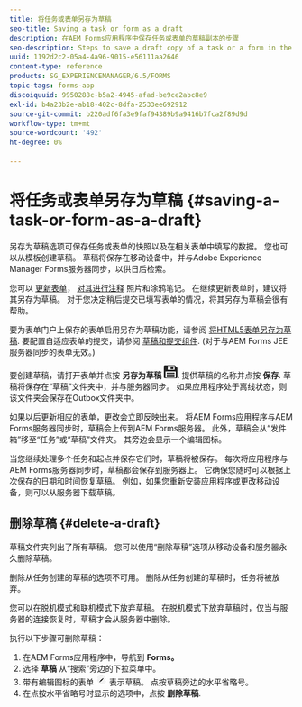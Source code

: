 ```yaml
---
title: 将任务或表单另存为草稿
seo-title: Saving a task or form as a draft
description: 在AEM Forms应用程序中保存任务或表单的草稿副本的步骤
seo-description: Steps to save a draft copy of a task or a form in the AEM Forms app
uuid: 1192d2c2-05a4-4a96-9015-e56111aa2646
content-type: reference
products: SG_EXPERIENCEMANAGER/6.5/FORMS
topic-tags: forms-app
discoiquuid: 9950288c-b5a2-4945-afad-be9ce2abc8e9
exl-id: b4a23b2e-ab18-402c-8dfa-2533ee692912
source-git-commit: b220adf6fa3e9faf94389b9a9416b7fca2f89d9d
workflow-type: tm+mt
source-wordcount: '492'
ht-degree: 0%

---
```


# 将任务或表单另存为草稿 {#saving-a-task-or-form-as-a-draft}

另存为草稿选项可保存任务或表单的快照以及在相关表单中填写的数据。 您也可以从模板创建草稿。 草稿将保存在移动设备中，并与Adobe Experience Manager Forms服务器同步，以供日后检索。

您可以 [更新表单](/help/forms/using/working-with-form.md)， [对其进行注释](/help/forms/using/add-attachments.md) 照片和涂鸦笔记。 在继续更新表单时，建议将其另存为草稿。 对于您决定稍后提交已填写表单的情况，将其另存为草稿会很有帮助。

要为表单门户上保存的表单启用另存为草稿功能，请参阅 [将HTML5表单另存为草稿](/help/forms/using/saving-html5-form-draft.md).
要配置自适应表单的提交，请参阅 [草稿和提交组件](/help/forms/using/draft-submission-component.md). (对于与AEM Forms JEE服务器同步的表单无效。)

要创建草稿，请打开表单并点按 **另存为草稿** ![另存为草稿](assets/save-as-draft.png). 提供草稿的名称并点按 **保存**. 草稿将保存在“草稿”文件夹中，并与服务器同步。 如果应用程序处于离线状态，则该文件夹会保存在Outbox文件夹中。

如果以后更新相应的表单，更改会立即反映出来。 将AEM Forms应用程序与AEM Forms服务器同步时，草稿会上传到AEM Forms服务器。 此外，草稿会从“发件箱”移至“任务”或“草稿”文件夹。 其旁边会显示一个编辑图标。

当您继续处理多个任务和起点并保存它们时，草稿将被保存。 每次将应用程序与AEM Forms服务器同步时，草稿都会保存到服务器上。 它确保您随时可以根据上次保存的日期和时间恢复草稿。 例如，如果您重新安装应用程序或更改移动设备，则可以从服务器下载草稿。

## 删除草稿 {#delete-a-draft}

草稿文件夹列出了所有草稿。 您可以使用“删除草稿”选项从移动设备和服务器永久删除草稿。

删除从任务创建的草稿的选项不可用。 删除从任务创建的草稿时，任务将被放弃。

您可以在脱机模式和联机模式下放弃草稿。 在脱机模式下放弃草稿时，仅当与服务器的连接恢复时，草稿才会从服务器中删除。

执行以下步骤可删除草稿：

1. 在AEM Forms应用程序中，导航到 **Forms。**
1. 选择 **草稿** 从“搜索”旁边的下拉菜单中。
1. 带有编辑图标的表单 ![edit-draft-app](assets/edit-draft-app.png) 表示草稿。 点按草稿旁边的水平省略号。
1. 在点按水平省略号时显示的选项中，点按 **删除草稿**.
